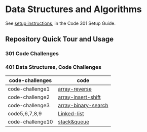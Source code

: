 # Data Structures and Algorithms

See [setup instructions](https://codefellows.github.io/setup-guide/code-301/3-code-challenges), in the Code 301 Setup Guide.

## Repository Quick Tour and Usage

### 301 Code Challenges

### 401 Data Structures, Code Challenges
                                                    
 |code-challenges |         code                                                   |
 |--------------- |----------------------------------------------------------------|
 |code-challenge1 |   [array-reverse](challenge)                                   |
 |code-challenge2 |   [array-insert-shift](challenge2)                             |
 |code-challenge3 |   [array-binary-search](binary)                                |
 |code5,6,7,8,9   |   [Linked-list](code-challenge5)                               | 
 |code-challenge10|   [stack&queue](code-challenge10)                              | 



